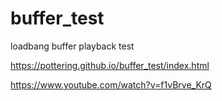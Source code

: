 # buffer_test

loadbang buffer playback test

https://pottering.github.io/buffer_test/index.html

https://www.youtube.com/watch?v=f1vBrve_KrQ
